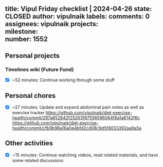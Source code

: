 title:	Vipul Friday checklist | 2024-04-26
state:	CLOSED
author:	vipulnaik
labels:	
comments:	0
assignees:	vipulnaik
projects:	
milestone:	
number:	1552
--
## Personal projects

### Timelines wiki (Future Fund)

- [x] ~52 minutes: Continue working through some stuff

## Personal chores

- [x] ~27 minutes: Update and expand abdominal pain notes as well as exercise tracker https://github.com/vipulnaik/diet-exercise-health/commit/297a652642f25263f87556596064f8a1a6142f6c https://github.com/vipulnaik/diet-exercise-health/commit/cfb9b96a16a0e4bfd2cd08c9d5f8033392aa9a5a

## Other activities

- [x] ~15 minutes: Continue watching videos, read related materials, and have some related discussions
